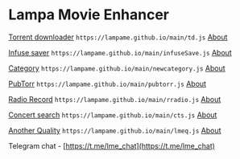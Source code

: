 # Lampa Movie Enhancer

[Torrent downloader](https://lampame.github.io/main/td.js) `https://lampame.github.io/main/td.js` [About](https://teletype.in/@lme/main)

[Infuse saver](https://lampame.github.io/main/infuseSave.js) `https://lampame.github.io/main/infuseSave.js` [About](https://teletype.in/@lme/infusesave)

[Category](https://lampame.github.io/main/newcategory.js) `https://lampame.github.io/main/newcategory.js` [About](https://teletype.in/@lme/newcategory)

[PubTorr](https://lampame.github.io/main/pubtorr.js) `https://lampame.github.io/main/pubtorr.js` [About](https://teletype.in/@lme/pubtorr)

[Radio Record](https://lampame.github.io/main/rradio.js) `https://lampame.github.io/main/rradio.js` [About](https://teletype.in/@lme/re_radiorecord)

[Concert search](https://lampame.github.io/main/cts.js) `https://lampame.github.io/main/cts.js` [About](https://teletype.in/@lme/cts)

[Another Quality](https://lampame.github.io/main/lmeq.js) `https://lampame.github.io/main/lmeq.js` [About](https://teletype.in/@lme/quality)

Telegram chat - [https://t.me/lme_chat](https://t.me/lme_chat)
